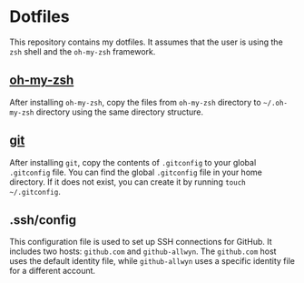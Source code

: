 # Dotfiles

This repository contains my dotfiles. It assumes that the user is using the `zsh` shell and the `oh-my-zsh` framework.

## [oh-my-zsh](https://ohmyz.sh/)

After installing `oh-my-zsh`, copy the files from `oh-my-zsh` directory to `~/.oh-my-zsh` directory using the same directory structure.

## [git](https://git-scm.com/)

After installing `git`, copy the contents of `.gitconfig` to your global `.gitconfig` file. You can find the global `.gitconfig` file in your home directory. If it does not exist, you can create it by running `touch ~/.gitconfig`.

## .ssh/config

This configuration file is used to set up SSH connections for GitHub. It includes two hosts: `github.com` and `github-allwyn`. The `github.com` host uses the default identity file, while `github-allwyn` uses a specific identity file for a different account.
